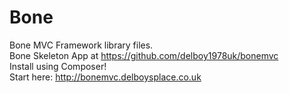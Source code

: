 Bone
====

Bone MVC Framework library files.<br />
Bone Skeleton App at https://github.com/delboy1978uk/bonemvc<br />
Install using Composer!<br />
Start here: http://bonemvc.delboysplace.co.uk

